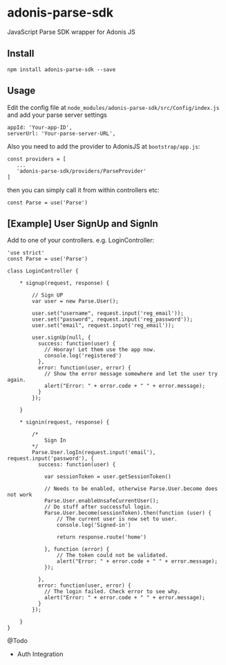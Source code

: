 # adonis-parse-sdk

JavaScript Parse SDK wrapper for Adonis JS

## Install

```
npm install adonis-parse-sdk --save
```

## Usage

Edit the config file at `node_modules/adonis-parse-sdk/src/Config/index.js` and add your parse server settings

```
appId: 'Your-app-ID',
serverUrl: 'Your-parse-server-URL',
```

Also you need to add the provider to AdonisJS at `bootstrap/app.js`:

```
const providers = [
   ...
   'adonis-parse-sdk/providers/ParseProvider'
]
```

then you can simply call it from within controllers etc:

```
const Parse = use('Parse')
```

## [Example] User SignUp and SignIn

Add to one of your controllers. e.g. LoginController:

```
'use strict'
const Parse = use('Parse')

class LoginController {

    * signup(request, response) {

        // Sign UP
        var user = new Parse.User();

        user.set("username", request.input('reg_email'));
        user.set("password", request.input('reg_password'));
        user.set("email", request.input('reg_email'));

        user.signUp(null, {
          success: function(user) {
            // Hooray! Let them use the app now.
            console.log('registered')
          },
          error: function(user, error) {
            // Show the error message somewhere and let the user try again.
            alert("Error: " + error.code + " " + error.message);
          }
        });
        
    }
    
    * signin(request, response) {
        
        /*
            Sign In
        */
        Parse.User.logIn(request.input('email'), request.input('password'), {
          success: function(user) {

            var sessionToken = user.getSessionToken()
            
            // Needs to be enabled, otherwise Parse.User.become does not work
            Parse.User.enableUnsafeCurrentUser();
            // Do stuff after successful login.
            Parse.User.become(sessionToken).then(function (user) {
                // The current user is now set to user.
                console.log('Signed-in')
                
                return response.route('home')

            }, function (error) {
                // The token could not be validated.
                alert("Error: " + error.code + " " + error.message);
            });

          },
          error: function(user, error) {
            // The login failed. Check error to see why.
            alert("Error: " + error.code + " " + error.message);
          }
        });
        
    }
}
```

@Todo
  - Auth Integration
